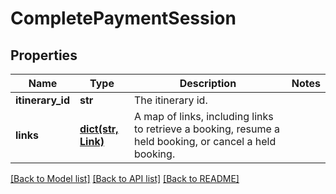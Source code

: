 # CompletePaymentSession

## Properties
Name | Type | Description | Notes
------------ | ------------- | ------------- | -------------
**itinerary_id** | **str** | The itinerary id. | 
**links** | [**dict(str, Link)**](Link.md) | A map of links, including links to retrieve a booking, resume a held booking, or cancel a held booking. | 

[[Back to Model list]](../README.md#documentation-for-models) [[Back to API list]](../README.md#documentation-for-api-endpoints) [[Back to README]](../README.md)


